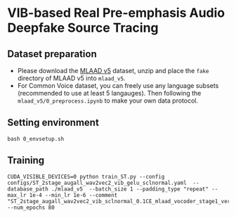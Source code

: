# VIB-based Real Pre-emphasis Audio Deepfake Source Tracing

## Dataset preparation
- Please download the [MLAAD v5](https://deepfake-total.com/sourcetracing) dataset, unzip and place the `fake` directory of MLAAD v5 into `mlaad_v5`.
- For Common Voice dataset, you can freely use any language subsets (recommended to use at least 5 langauges). Then following the `mlaad_v5/0_preprocess.ipynb` to make your own data protocol.
## Setting environment
```
bash 0_envsetup.sh
```
## Training
```
CUDA_VISIBLE_DEVICES=0 python train_ST.py --config configs/ST_2stage_augall_wav2vec2_vib_gelu_sclnormal.yaml  --database_path ./mlaad_v5  --batch_size 1 --padding_type "repeat" --max_lr 1e-4 --min_lr 1e-6 --comment "ST_2stage_augall_wav2vec2_vib_sclnormal_0.1CE_mlaad_vocoder_stage1_verify" --num_epochs 80
```